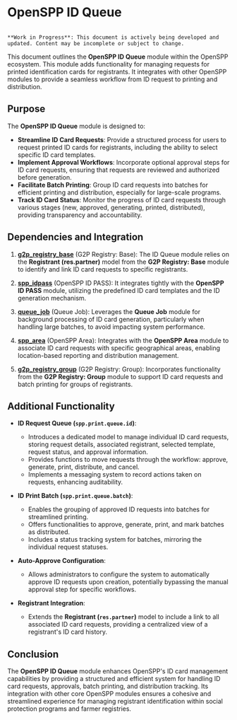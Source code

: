 # OpenSPP ID Queue

```{warning}

**Work in Progress**: This document is actively being developed and updated. Content may be incomplete or subject to change.
```

This document outlines the **OpenSPP ID Queue** module within the OpenSPP ecosystem.  This module adds functionality for managing requests for printed identification cards for registrants. It integrates with other OpenSPP modules to provide a seamless workflow from ID request to printing and distribution.

## Purpose

The **OpenSPP ID Queue** module is designed to:

* **Streamline ID Card Requests**:  Provide a structured process for users to request printed ID cards for registrants, including the ability to select specific ID card templates.
* **Implement Approval Workflows**:  Incorporate optional approval steps for ID card requests, ensuring that requests are reviewed and authorized before generation.
* **Facilitate Batch Printing**:  Group ID card requests into batches for efficient printing and distribution, especially for large-scale programs.
* **Track ID Card Status**:  Monitor the progress of ID card requests through various stages (new, approved, generating, printed, distributed), providing transparency and accountability. 

## Dependencies and Integration

1. **[g2p_registry_base](g2p_registry_base)** (G2P Registry: Base):  The ID Queue module relies on the **Registrant (res.partner)** model from the **G2P Registry: Base** module to identify and link ID card requests to specific registrants. 

2. **[spp_idpass](spp_idpass)** (OpenSPP ID PASS):  It integrates tightly with the **OpenSPP ID PASS** module, utilizing the predefined ID card templates and the ID generation mechanism.

3. **[queue_job](queue_job)** (Queue Job):  Leverages the **Queue Job** module for background processing of ID card generation, particularly when handling large batches, to avoid impacting system performance.

4. **[spp_area](spp_area)** (OpenSPP Area):  Integrates with the **OpenSPP Area** module to associate ID card requests with specific geographical areas, enabling location-based reporting and distribution management.

5. **[g2p_registry_group](g2p_registry_group)** (G2P Registry: Group): Incorporates functionality from the **G2P Registry: Group** module to support ID card requests and batch printing for groups of registrants.

## Additional Functionality

* **ID Request Queue (`spp.print.queue.id`)**:
    * Introduces a dedicated model to manage individual ID card requests, storing request details, associated registrant, selected template, request status, and approval information.
    * Provides functions to move requests through the workflow: approve, generate, print, distribute, and cancel.
    * Implements a messaging system to record actions taken on requests, enhancing auditability.

* **ID Print Batch (`spp.print.queue.batch`)**:
    * Enables the grouping of approved ID requests into batches for streamlined printing.
    * Offers functionalities to approve, generate, print, and mark batches as distributed.
    * Includes a status tracking system for batches, mirroring the individual request statuses.

* **Auto-Approve Configuration**:
    * Allows administrators to configure the system to automatically approve ID requests upon creation, potentially bypassing the manual approval step for specific workflows.

* **Registrant Integration**:
    * Extends the **Registrant (`res.partner`)** model to include a link to all associated ID card requests, providing a centralized view of a registrant's ID card history. 

## Conclusion

The **OpenSPP ID Queue** module enhances OpenSPP's ID card management capabilities by providing a structured and efficient system for handling ID card requests, approvals, batch printing, and distribution tracking.  Its integration with other core OpenSPP modules ensures a cohesive and streamlined experience for managing registrant identification within social protection programs and farmer registries. 
